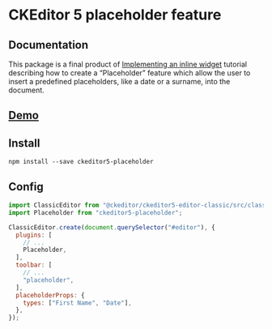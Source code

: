 # CKEditor 5 placeholder feature

## Documentation

This package is a final product of [Implementing an inline widget](https://ckeditor.com/docs/ckeditor5/latest/framework/guides/tutorials/implementing-an-inline-widget.html) tutorial describing how to create a “Placeholder” feature which allow the user to insert a predefined placeholders, like a date or a surname, into the document.

## [Demo](https://ckeditor5-placeholder.netlify.com/)

## Install
```
npm install --save ckeditor5-placeholder
```

## Config

```js
import ClassicEditor from "@ckeditor/ckeditor5-editor-classic/src/classiceditor";
import Placeholder from "ckeditor5-placeholder";

ClassicEditor.create(document.querySelector("#editor"), {
  plugins: [
    // ...
    Placeholder,
  ],
  toolbar: [
    // ...
    "placeholder",
  ],
  placeholderProps: {
    types: ["First Name", "Date"],
  },
});
```
